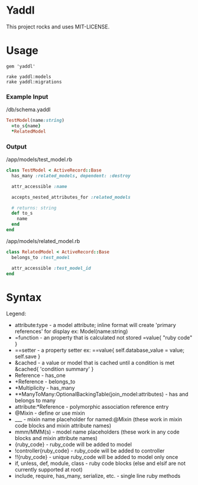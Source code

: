 # Yaddl

This project rocks and uses MIT-LICENSE.

# Usage

`gem 'yaddl'`

```
rake yaddl:models
rake yaddl:migrations
```

### Example Input

/db/schema.yaddl
```ruby
TestModel(name:string)
  =to_s{name}
  *RelatedModel
```

### Output

/app/models/test_model.rb
```ruby
class TestModel < ActiveRecord::Base
  has_many :related_models, dependent: :destroy

  attr_accessible :name

  accepts_nested_attributes_for :related_models

  # returns: string
  def to_s
    name
  end
end

```

/app/models/related_model.rb
```ruby
class RelatedModel < ActiveRecord::Base
  belongs_to :test_model

  attr_accessible :test_model_id
end

```

# Syntax

Legend:
- attribute:type - a model attribute; inline format will create 'primary references' for display ex: Model(name:string)
- =function - an property that is calculated not stored =value{ "ruby code" }
- ==setter - a property setter ex: ==value{ self.database_value = value; self.save }
- &cached - a value or model that is cached until a condition is met &cached{ 'condition summary' }
- Reference - has_one
- +Reference - belongs_to
- *Multiplicity - has_many
- **ManyToMany:OptionalBackingTable(join_model:attributes) - has and belongs to many
- attribute:*Reference - polymorphic association reference entry
- @Mixin - define or use mixin
- ___ - mixin name placeholder for named:@Mixin (these work in mixin code blocks and mixin attribute names)
- mmm/MMM(s) - model name placeholders (these work in any code blocks and mixin attribute names)
- {ruby_code} - ruby_code will be added to model
- !controller{ruby_code} - ruby_code will be added to controller
- !!{ruby_code} - unique ruby_code will be added to model only once
- if, unless, def, module, class - ruby code blocks (else and elsif are not currently supported at root)
- include, require, has_many, serialize, etc. - single line ruby methods
